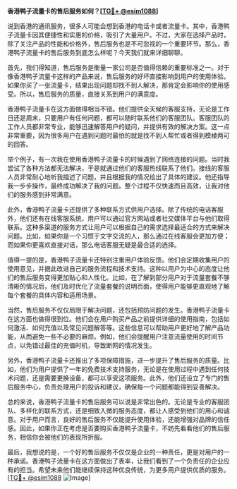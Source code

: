 **香港鸭子流量卡的售后服务如何？[[TG💪+ @esim1088](https://t.me/s/esim1088)]**

说到香港的通讯服务，很多人可能会想到香港的电话卡或者流量卡。其中，香港鸭子流量卡因其便捷性和实惠的价格，吸引了大量用户。不过，大家在选择产品时，除了关注产品的性能和价格外，售后服务也是不可忽视的一个重要环节。那么，香港鸭子流量卡的售后服务到底怎么样呢？今天我们就来详细聊聊。

首先，我们得知道，售后服务是衡量一家公司是否值得信赖的重要标准之一。对于像香港鸭子流量卡这样的产品来说，售后服务的好坏直接影响到用户的使用体验。如果你买了一张流量卡，结果出现问题却找不到人解决，那肯定会影响你的使用感受。所以，售后服务的质量，直接关系到用户的满意度。

香港鸭子流量卡在这方面做得相当不错。他们提供全天候的客服支持，无论是工作日还是周末，只要用户有任何问题，都可以随时联系他们的客服团队。客服团队的工作人员都非常专业，能够迅速解答用户的疑问，并提供有效的解决方案。这一点非常重要，因为很多用户在遇到问题时最怕的就是找不到人帮忙或者得到模棱两可的回答。

举个例子，有一次我在使用香港鸭子流量卡的时候遇到了网络连接的问题。当时我尝试了各种方法都无法解决，于是就通过他们的客服热线联系了他们。接线的客服人员非常耐心地听我描述了问题，并且根据我的情况给出了具体的建议。他还指导我一步步操作，最终成功解决了我的问题。整个过程不仅快速而且高效，让我对他们的服务感到非常满意。

此外，香港鸭子流量卡还提供了多种联系方式供用户选择。除了传统的电话客服外，他们还有在线客服系统，用户可以通过官方网站或者社交媒体平台与他们取得联系。这种多渠道的服务方式让用户可以根据自己的需求选择最适合的方式来解决问题。比如，如果你是一个习惯于文字交流的人，那么通过在线客服会更加方便；而如果你更喜欢直接对话，那么电话客服无疑是最合适的选择。

值得一提的是，香港鸭子流量卡还特别注重用户体验反馈。他们会定期收集用户的使用意见，并据此改进自己的服务流程和技术支持。这种以用户为中心的态度让他们的售后服务变得更加贴心和人性化。比如，在了解到部分用户对于流量套餐不够清晰的情况后，他们及时优化了流量套餐的说明页面，使得用户能够更直观地了解每个套餐的具体内容和适用场景。

当然，售后服务不仅仅局限于解决问题，还包括预防问题的发生。香港鸭子流量卡在这方面也做得很到位。他们会在用户购买产品之前提供详细的使用指南，包括如何激活、如何充值以及常见问题解答等。这些信息可以帮助用户更好地了解产品功能，从而避免一些不必要的麻烦。例如，他们会提醒用户注意流量使用的时间节点，以免错过最佳的充值时机，导致断网的情况发生。

另外，香港鸭子流量卡还推出了多项保障措施，进一步提升了售后服务的质量。比如，他们为用户提供了一年的免费技术支持服务，无论是在使用过程中遇到任何技术问题，还是需要更换设备，都可以享受这项服务。此外，他们还设立了专门的售后服务中心，负责处理用户的投诉和建议，确保每一个问题都能得到妥善解决。

总的来说，香港鸭子流量卡的售后服务可以说是非常出色的。无论是专业的客服团队、多样化的联系方式，还是细致入微的服务态度，都让人感受到他们的用心和诚意。对于用户而言，良好的售后服务不仅能提升使用体验，还能增强对品牌的信任感。因此，如果你正在考虑是否要购买香港鸭子流量卡，不妨先看看他们的售后服务，相信你会被他们的表现所折服。

最后，我想说的是，一个好的售后服务不仅仅是企业的一种责任，更是对用户的一种承诺。香港鸭子流量卡在这方面做出了表率，让我们看到了一个负责任的企业应有的担当。希望未来他们能继续保持这种优良传统，为更多用户提供优质的服务。[[TG💪+ @esim1088](https://t.me/s/esim1088) ![Image](https://i.postimg.cc/4NQfJmqS/Snipaste-2025-05-13-00-14-12.png)]